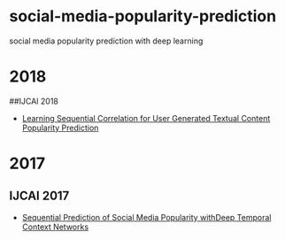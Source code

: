 # social-media-popularity-prediction
social media popularity prediction with deep learning

# 2018
##IJCAI 2018
- [Learning Sequential Correlation for User Generated Textual Content Popularity Prediction](https://arxiv.org/pdf/1712.04443.pdf)

# 2017
## IJCAI 2017
- [Sequential Prediction of Social Media Popularity withDeep Temporal Context Networks](https://arxiv.org/abs/1712.04443)
